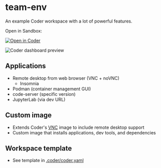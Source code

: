 # team-env

An example Coder workspace with a lot of powerful features.

Open in Sandbox:

[![Open in Coder](https://cdn.coder.com/embed-button.svg)](https://clean.demo.coder.com/wac/build?project_oauth_service=github&template_oauth_service=github&project_url=git@github.com:bpmct/team-env.git&template_url=https://github.com/mtm20176/applications&template_ref=main&template_filepath=.coder/coder.yaml)

![Coder dashboard preview](preview.png)

## Applications

- Remote desktop from web browser (VNC + noVNC)
    - Insomnia 
- Podman (container management GUI)
- code-server (specific version)
- JupyterLab (via dev URL)

## Custom image

- Extends Coder's [VNC](https://github.com/cdr/enterprise-images/tree/main/images/vnc) image to include remote desktop support
- Custom image that installs applications, dev tools, and dependencies

## Workspace template

- See template in [.coder/coder.yaml](.coder/coder.yaml)